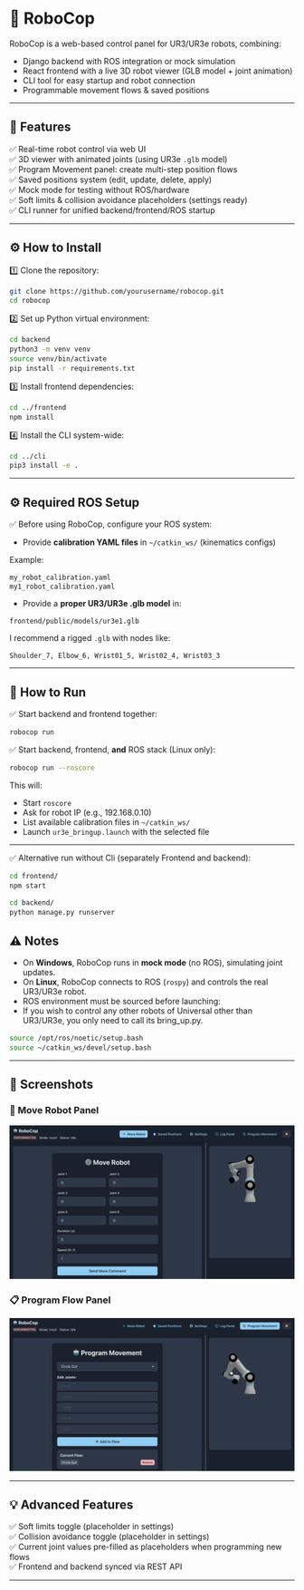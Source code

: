 ﻿# 🤖 RoboCop

RoboCop is a web-based control panel for UR3/UR3e robots, combining:

- Django backend with ROS integration or mock simulation  
- React frontend with a live 3D robot viewer (GLB model + joint animation)  
- CLI tool for easy startup and robot connection  
- Programmable movement flows & saved positions

---

## 🚀 Features

✅ Real-time robot control via web UI  
✅ 3D viewer with animated joints (using UR3e `.glb` model)  
✅ Program Movement panel: create multi-step position flows  
✅ Saved positions system (edit, update, delete, apply)  
✅ Mock mode for testing without ROS/hardware  
✅ Soft limits & collision avoidance placeholders (settings ready)  
✅ CLI runner for unified backend/frontend/ROS startup

---

## ⚙️ How to Install

1️⃣ Clone the repository:

```bash
git clone https://github.com/yourusername/robocop.git
cd robocop
```

2️⃣ Set up Python virtual environment:

```bash
cd backend
python3 -m venv venv
source venv/bin/activate
pip install -r requirements.txt
```

3️⃣ Install frontend dependencies:

```bash
cd ../frontend
npm install
```

4️⃣ Install the CLI system-wide:

```bash
cd ../cli
pip3 install -e .
```

---

## ⚙️ Required ROS Setup

✅ Before using RoboCop, configure your ROS system:

- Provide **calibration YAML files** in `~/catkin_ws/` (kinematics configs)

Example:

```
my_robot_calibration.yaml
my1_robot_calibration.yaml
```

- Provide a **proper UR3/UR3e .glb model** in:

```
frontend/public/models/ur3e1.glb
```

I recommend a rigged `.glb` with nodes like:

```
Shoulder_7, Elbow_6, Wrist01_5, Wrist02_4, Wrist03_3
```

---

## 🚀 How to Run

✅ Start backend and frontend together:

```bash
robocop run
```

✅ Start backend, frontend, **and** ROS stack (Linux only):

```bash
robocop run --roscore
```

This will:

- Start `roscore`  
- Ask for robot IP (e.g., 192.168.0.10)  
- List available calibration files in `~/catkin_ws/`  
- Launch `ur3e_bringup.launch` with the selected file

---

✅ Alternative run without Cli (separately Frontend and backend):

```bash
cd frontend/
npm start
```

```bash
cd backend/
python manage.py runserver
```

## ⚠ Notes

- On **Windows**, RoboCop runs in **mock mode** (no ROS), simulating joint updates.  
- On **Linux**, RoboCop connects to ROS (`rospy`) and controls the real UR3/UR3e robot.  
- ROS environment must be sourced before launching:
- If you wish to control any other robots of Universal other than UR3/UR3e, you only need to call its bring_up.py. 

```bash
source /opt/ros/noetic/setup.bash
source ~/catkin_ws/devel/setup.bash
```

---

## 📸 Screenshots

### 🚀 Move Robot Panel

![Move Robot Panel](screenshots/MoveRobot.png)

### 📋 Program Flow Panel

![Program Flow Panel](screenshots/ProgramFlow.png)

---

## 💡 Advanced Features

✅ Soft limits toggle (placeholder in settings)  
✅ Collision avoidance toggle (placeholder in settings)  
✅ Current joint values pre-filled as placeholders when programming new flows  
✅ Frontend and backend synced via REST API

---

